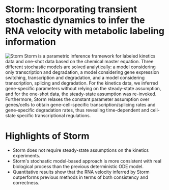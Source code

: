 ﻿# Storm: Incorporating transient stochastic dynamics to infer the RNA velocity with metabolic labeling information
![Storm](/imgs/2023-06-12/yG3XhJTVNKNL1Q9O.png "Storm")
Storm is a parametric inference framework for labeled kinetics data and one-shot data based on the chemical master equation. Three different stochastic models are solved analytically: a model considering only transcription and degradation, a model considering gene expression switching, transcription and degradation, and a model considering transcription, splicing and degradation. For the kinetics data, we inferred gene-specific parameters without relying on the steady-state assumption, and for the one-shot data, the steady-state assumption was re-invoked. Furthermore, Storm relaxes the constant parameter assumption over genes/cells to obtain gene-cell-specific transcription/splicing rates and gene-specific degradation rates, thus revealing time-dependent and cell-state specific transcriptional regulations.
#  Highlights of Storm
- Storm does not require steady-state assumptions on the kinetics experiments.
- Storm's stochastic model-based approach is more consistent with real biological process than the previous deterministic ODE model.
- Quantitative results show that the RNA velocity inferred by Storm outperforms previous methods in terms of both consistency and correctness.

